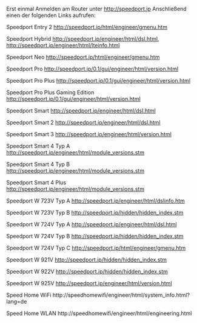 Erst einmal Anmelden am Router unter http://speedport.ip 
Anschließend einen der folgenden Links aufrufen:
  
Speedport Entry 2	http://speedport.ip/html/engineer/gmenu.htm

Speedport Hybrid	http://speedport.ip/engineer/html/dsl.html, http://speedport.ip/engineer/html/lteinfo.html

Speedport Neo	http://speedport.ip/html/engineer/gmenu.htm

Speedport Pro	http://speedport.ip/0.1/gui/engineer/html/version.html

Speedport Pro Plus	http://speedport.ip/0.1/gui/engineer/html/version.html

Speedport Pro Plus Gaming Edition	http://speedport.ip/0.1/gui/engineer/html/version.html

Speedport Smart	http://speedport.ip/engineer/html/dsl.html

Speedport Smart 2	http://speedport.ip/engineer/html/dsl.html

Speedport Smart 3	http://speedport.ip/engineer/html/version.html

Speedport Smart 4 Typ A	http://speedport.ip/engineer/html/module_versions.stm

Speedport Smart 4 Typ B	http://speedport.ip/engineer/html/module_versions.stm

Speedport Smart 4 Plus	http://speedport.ip/engineer/html/module_versions.stm

Speedport W 723V Typ A	http://speedport.ip/engineer/html/dslinfo.htm

Speedport W 723V Typ B	http://speedport.ip/hidden/hidden_index.stm

Speedport W 724V Typ A	http://speedport.ip/engineer/html/dsl.html

Speedport W 724V Typ B	http://speedport.ip/hidden/hidden_index.stm

Speedport W 724V Typ C	http://speedport.ip/html/engineer/gmenu.htm

Speedport W 921V	http://speedport.ip/hidden/hidden_index.stm

Speedport W 922V	http://speedport.ip/hidden/hidden_index.stm

Speedport W 925V	http://speedport.ip/engineer/html/version.html

Speed Home WiFi	http://speedhomewifi/engineer/html/system_info.html?lang=de

Speed Home WLAN	http://speedhomewifi/engineer/html/engineering.html